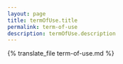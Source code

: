 ```yaml
---
layout: page
title: termOfUse.title
permalink: term-of-use
description: termOfUse.description
---
```


{% translate_file term-of-use.md %}

<style>
  .termOfUse-list-ok, .termOfUse-list-no {
    list-style: none;
    position: relative;
  }
  .termOfUse-list-ok li::before {
    position: absolute;
    left: 0.8em;
    color: #5f9f6a;
    content: '\f111';
    font-family: 'Font Awesome 5 Free';
  }
  .termOfUse-list-no li::before {
    position: absolute;
    left: 0.8em;
    color: #df5d5d;
    content: '\f00d';
    font-weight: 600;
    font-family: 'Font Awesome 5 Free';
  }
</style>
